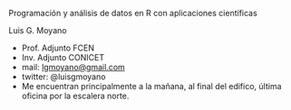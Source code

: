 Programación y análisis de datos en R con aplicaciones científicas 

Luis G. Moyano

-   Prof. Adjunto FCEN
-   Inv. Adjunto CONICET
-   mail: <span class="underline">lgmoyano@gmail.com</span>
-   twitter: @luisgmoyano
-   Me encuentran principalmente a la mañana, al final del edifico, última oficina por la escalera
    norte.

